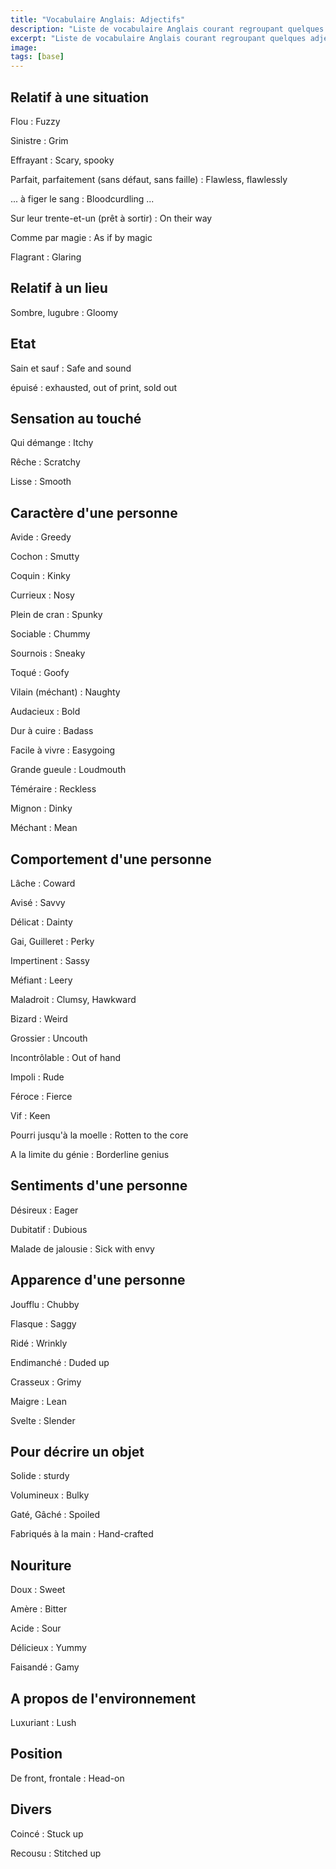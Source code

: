 ```yaml
---
title: "Vocabulaire Anglais: Adjectifs"
description: "Liste de vocabulaire Anglais courant regroupant quelques adjectifs difficiles."
excerpt: "Liste de vocabulaire Anglais courant regroupant quelques adjectifs difficiles."
image:
tags: [base]
---
```

## Relatif à une situation

Flou
: Fuzzy

Sinistre
: Grim

Effrayant
: Scary, spooky

Parfait, parfaitement (sans défaut, sans faille)
: Flawless, flawlessly

... à figer le sang
: Bloodcurdling ...

Sur leur trente-et-un (prêt à sortir)
: On their way

Comme par magie
: As if by magic

Flagrant
: Glaring


## Relatif à un lieu

Sombre, lugubre
: Gloomy


## Etat

Sain et sauf
: Safe and sound

épuisé
: exhausted, out of print, sold out


## Sensation au touché

Qui démange
: Itchy

Rêche
: Scratchy

Lisse
: Smooth


## Caractère d'une personne

Avide
: Greedy

Cochon
: Smutty

Coquin
: Kinky

Currieux
: Nosy

Plein de cran
: Spunky

Sociable
: Chummy

Sournois
: Sneaky

Toqué
: Goofy

Vilain (méchant)
: Naughty

Audacieux
: Bold

Dur à cuire
: Badass

Facile à vivre
: Easygoing

Grande gueule
: Loudmouth

Téméraire
: Reckless

Mignon
: Dinky

Méchant
: Mean


## Comportement d'une personne

Lâche
: Coward

Avisé
: Savvy

Délicat
: Dainty

Gai, Guilleret
: Perky

Impertinent
: Sassy

Méfiant
: Leery

Maladroit
: Clumsy, Hawkward

Bizard
: Weird

Grossier
: Uncouth

Incontrôlable
: Out of hand

Impoli
: Rude

Féroce
: Fierce

Vif
: Keen

Pourri jusqu'à la moelle
: Rotten to the core

A la limite du génie
: Borderline genius


## Sentiments d'une personne

Désireux
: Eager

Dubitatif
: Dubious

Malade de jalousie
: Sick with envy


## Apparence d'une personne

Joufflu
: Chubby

Flasque
: Saggy

Ridé
: Wrinkly

Endimanché
: Duded up

Crasseux
: Grimy

Maigre
: Lean

Svelte
: Slender


## Pour décrire un objet

Solide
: sturdy

Volumineux
: Bulky

Gaté, Gâché
: Spoiled

Fabriqués à la main
: Hand-crafted


## Nouriture

Doux
: Sweet

Amère
: Bitter

Acide
: Sour

Délicieux
: Yummy

Faisandé
: Gamy


## A propos de l'environnement

Luxuriant
: Lush


## Position

De front, frontale
: Head-on


## Divers

Coincé
: Stuck up

Recousu
: Stitched up
